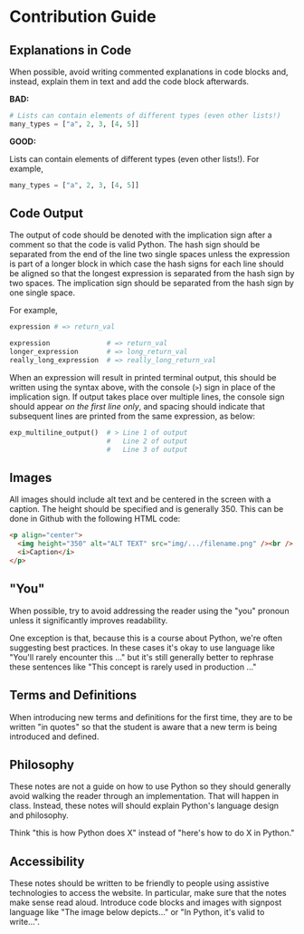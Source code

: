 # Contribution Guide
## Explanations in Code
When possible, avoid writing commented explanations in code blocks and, instead, explain them in text and add the code block afterwards.

**BAD:**

```python
# Lists can contain elements of different types (even other lists!)
many_types = ["a", 2, 3, [4, 5]]
```

**GOOD:**

Lists can contain elements of different types (even other lists!). For example,

```python
many_types = ["a", 2, 3, [4, 5]]
```

## Code Output
The output of code should be denoted with the implication sign after a comment so that the code is valid Python. The hash sign should be separated from the end of the line two single spaces unless the expression is part of a longer block in which case the hash signs for each line should be aligned so that the longest expression is separated from the hash sign by two spaces. The implication sign should be separated from the hash sign by one single space.

For example,

```python
expression # => return_val

expression              # => return_val
longer_expression       # => long_return_val
really_long_expression  # => really_long_return_val
```

When an expression will result in printed terminal output, this should be written using the syntax above, with the console (`>`) sign in place of the implication sign. If output takes place over multiple lines, the console sign should appear _on the first line only_, and spacing should indicate that subsequent lines are printed from the same expression, as below:

```python
exp_multiline_output()  # > Line 1 of output
                        #   Line 2 of output
                        #   Line 3 of output
```

## Images
All images should include alt text and be centered in the screen with a caption. The height should be specified and is generally 350. This can be done in Github with the following HTML code:

```md
<p align="center">
  <img height="350" alt="ALT TEXT" src="img/.../filename.png" /><br />
  <i>Caption</i>
</p>
```

## "You"
When possible, try to avoid addressing the reader using the "you" pronoun unless it significantly improves readability. 

One exception is that, because this is a course about Python, we're often suggesting best practices. In these cases it's okay to use language like "You'll rarely encounter this ..." but it's still generally better to rephrase these sentences like "This concept is rarely used in production ..."

## Terms and Definitions
When introducing new terms and definitions for the first time, they are to be written "in quotes" so that the student is aware that a new term is being introduced and defined.

## Philosophy
These notes are not a guide on how to use Python so they should generally avoid walking the reader through an implementation. That will happen in class. Instead, these notes will should explain Python's language design and philosophy.

Think "this is how Python does X" instead of "here's how to do X in Python."

## Accessibility
These notes should be written to be friendly to people using assistive technologies to access the website. In particular, make sure that the notes make sense read aloud. Introduce code blocks and images with signpost language like "The image below depicts..." or "In Python, it's valid to write...".

